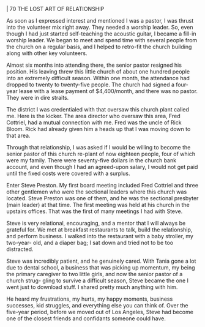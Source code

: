| 70 THE LOST ART OF RELATIONSHIP

As soon as I expressed interest and mentioned I was a pastor, I was thrust
into the volunteer mix right away. They needed a worship leader. So, even though
I had just started self-teaching the acoustic guitar, I became a fill-in worship leader.
We began to meet and spend time with several people from the church on a regular
basis, and I helped to retro-fit the church building along with other key volunteers.

Almost six months into attending there, the senior pastor resigned his
position. His leaving threw this little church of about one hundred people into
an extremely difficult season. Within one month, the attendance had dropped to
twenty to twenty-five people. The church had signed a four-year lease with a lease
payment of $4,400/month, and there was no pastor. They were in dire straits.

The district I was credentialed with that oversaw this church plant called me.
Here is the kicker. The area director who oversaw this area, Fred Cottriel, had a
mutual connection with me. Fred was the uncle of Rick Bloom. Rick had already
given him a heads up that I was moving down to that area.

Through that relationship, I was asked if I would be willing to become the
senior pastor of this church re-plant of now eighteen people, four of which were
my family. There were seventy-five dollars in the church bank account, and even
though I had an agreed-upon salary, I would not get paid until the fixed costs were
covered with a surplus.

Enter Steve Preston.
My first board meeting included Fred Cottriel and three other gentlemen
who were the sectional leaders where this church was located. Steve Preston was
one of them, and he was the sectional presbyter (main leader) at that time. The
first meeting was held at his church in the upstairs offices. That was the first of
many meetings I had with Steve.

Steve is very relational, encouraging, and a mentor that I will always be
grateful for. We met at breakfast restaurants to talk, build the relationship, and
perform business. I walked into the restaurant with a baby stroller, my two-year-
old, and a diaper bag; I sat down and tried not to be too distracted.

Steve was incredibly patient, and he genuinely cared. With Tania gone a lot
due to dental school, a business that was picking up momentum, my being the
primary caregiver to two little girls, and now the senior pastor of a church strug-
gling to survive a difficult season, Steve became the one I went just to download
stuff. I shared pretty much anything with him.

He heard my frustrations, my hurts, my happy moments, business successes,
kid struggles, and everything else you can think of. Over the five-year period,
before we moved out of Los Angeles, Steve had become one of the closest friends
and confidants someone could have.

